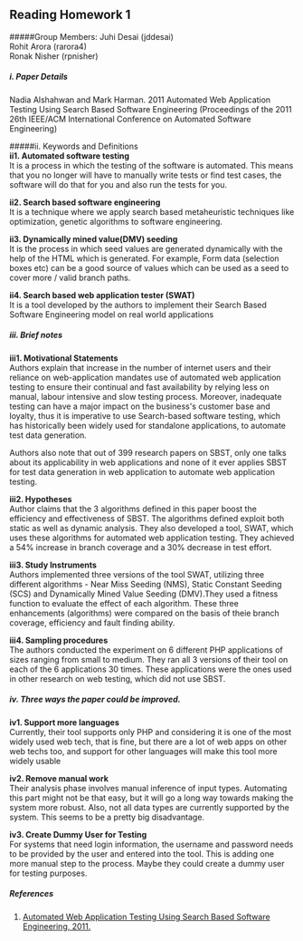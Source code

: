## Reading Homework 1
#####Group Members:
Juhi Desai (jddesai)  
Rohit Arora (rarora4)  
Ronak Nisher (rpnisher)  

##### i. Paper Details
Nadia Alshahwan and Mark Harman. 2011
Automated Web Application Testing Using Search Based Software Engineering  (Proceedings of the 2011 26th IEEE/ACM International Conference on Automated Software Engineering)

#####ii. Keywords and Definitions  
<b>ii1. Automated software testing</b>  
It is a process in which the testing of the software is automated. This means that you no longer will have to manually write tests or find test cases, the software will do that for you and also run the tests for you.  

<b> ii2. Search based software engineering</b>  
It is a technique where we apply search based metaheuristic techniques like optimization, genetic algorithms to software engineering.

<b> ii3. Dynamically mined value(DMV) seeding</b>  
It is the process in which seed values are generated dynamically with the help of the HTML which is generated. For example, Form data (selection boxes etc) can be a good source of values which can be used as a seed to cover more / valid branch paths.

<b> ii4. Search based web application tester (SWAT)</b>  
It is a tool developed by the authors to implement their Search Based Software Engineering model on real world applications

##### iii. Brief notes  
<b> iii1. Motivational Statements</b>  
Authors explain that increase in the number of internet users and their reliance on web-application mandates use of automated web application testing to ensure their continual and fast availability by relying less on manual, labour intensive and slow testing process. Moreover, inadequate testing can have a major impact on the business's customer base and loyalty, thus it is imperative to use Search-based software testing, which has historically been widely used for standalone applications, to automate test data generation.

Authors also note that out of 399 research papers on SBST, only one talks about its applicability in web applications and none of it ever applies SBST for test data generation in web application to automate web application testing.

<b> iii2. Hypotheses</b>  
Author claims that the 3 algorithms defined in this paper boost the efficiency and effectiveness of SBST. The algorithms defined exploit both static as well as dynamic analysis. They also developed a tool, SWAT, which uses these algorithms for automated web application testing. They achieved a 54% increase in branch coverage and a 30% decrease in test effort.

<b> iii3. Study Instruments</b>  
Authors implemented three versions of the tool SWAT, utilizing three different algorithms - Near Miss Seeding (NMS), Static Constant Seeding (SCS) and Dynamically Mined Value Seeding (DMV).They used a fitness function to evaluate the effect of each algorithm. These three enhancements (algorithms) were compared on the basis of theie branch coverage, efficiency and fault finding ability.

<b> iii4. Sampling procedures</b>  
The authors conducted the experiment on 6 different PHP applications of sizes ranging from small to medium. They ran all 3 versions of their tool on each of the 6 applications 30 times. These applications were the ones used in other research on web testing, which did not use SBST. 

##### iv. Three ways the paper could be improved.  
<b> iv1. Support more languages</b>  
Currently, their tool supports only PHP and considering it is one of the most widely used web tech, that is fine, but there are a lot of web apps on other web techs too, and support for other languages will make this tool more widely usable

<b> iv2. Remove manual work</b>  
Their analysis phase involves manual inference of input types. Automating this part might not be that easy, but it will go a long way towards making the system more robust. Also, not all data types are currently supported by the system. This seems to be a pretty big disadvantage. 

<b> iv3. Create Dummy User for Testing</b>  
For systems that need login information, the username and password needs to be provided by the user and entered into the tool. This is adding one more manual step to the process. Maybe they could create a dummy user for testing purposes.


##### References  
1. [Automated Web Application Testing Using Search Based Software Engineering, 2011.](http://dl.acm.org/citation.cfm?id=2190141)
